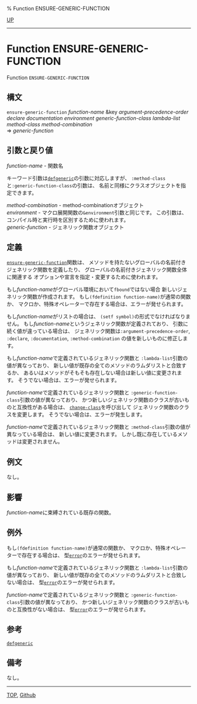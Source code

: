 % Function ENSURE-GENERIC-FUNCTION

[UP](7.7.html)  

---

# Function ENSURE-GENERIC-FUNCTION


Function `ENSURE-GENERIC-FUNCTION`


## 構文

`ensure-generic-function` *function-name*
&key *argument-precedence-order* *declare* *documentation*
*environment* *generic-function-class* *lambda-list*
*method-class* *method-combination*  
=> *generic-function*


## 引数と戻り値

*function-name* - 関数名

キーワード引数は[`defgeneric`](7.7.defgeneric.html)の引数に対応しますが、
`:method-class`と`:generic-function-class`の引数は、
名前と同様にクラスオブジェクトを指定できます。

*method-combination* - method-combinationオブジェクト  
*environment* - マクロ展開関数の`&environment`引数と同じです。
この引数は、コンパイル時と実行時を区別するために使われます。  
*generic-function* - ジェネリック関数オブジェクト


## 定義

[`ensure-generic-function`](7.7.ensure-generic-function.html)関数は、
メソッドを持たないグローバルの名前付きジェネリック関数を定義したり、
グローバルの名前付きジェネリック関数全体に関連する
オプションや宣言を指定・変更するために使われます。

もし*function-name*がグローバル環境において`fbound`ではない場合
新しいジェネリック関数が作成されます。
もし`(fdefinition function-name)`が通常の関数か、
マクロか、特殊オペレーターで存在する場合は、エラーが発せられます。

もし*function-name*がリストの場合は、
`(setf symbol)`の形式でなければなりません。
もし*function-name*というジェネリック関数が定義されており、
引数に続く値が違っている場合は、
ジェネリック関数は`:argument-precedence-order`, `:declare`,
`:documentation`, `:method-combination`
の値を新しいものに修正します。

もし*function-name*で定義されているジェネリック関数と
`:lambda-list`引数の値が異なっており、
新しい値が既存の全てのメソッドのラムダリストと合致するか、
あるいはメソッドがそもそも存在しない場合は新しい値に変更されます。
そうでない場合は、エラーが発せられます。

*function-name*で定義されているジェネリック関数と
`:generic-function-class`引数の値が異なっており、
かつ新しいジェネリック関数のクラスが古いものと互換性がある場合は、
[`change-class`](7.7.change-class.html)を呼び出して
ジェネリック関数のクラスを変更します。
そうでない場合は、エラーが発生します。

*function-name*で定義されているジェネリック関数と
`:method-class`引数の値が異なっている場合は、
新しい値に変更されます。
しかし既に存在しているメソッドは変更されません。


## 例文

なし。


## 影響

*function-name*に束縛されている既存の関数。


## 例外

もし`(fdefinition function-name)`が通常の関数か、
マクロか、特殊オペレーターで存在する場合は、
型[`error`](9.2.error-condition.html)のエラーが発せられます。

もし*function-name*で定義されているジェネリック関数と
`:lambda-list`引数の値が異なっており、
新しい値が既存の全てのメソッドのラムダリストと合致しない場合は、
型[`error`](9.2.error-condition.html)のエラーが発せられます。

*function-name*で定義されているジェネリック関数と
`:generic-function-class`引数の値が異なっており、
かつ新しいジェネリック関数のクラスが古いものと互換性がない場合は、
型[`error`](9.2.error-condition.html)のエラーが発せられます。


## 参考

[`defgeneric`](7.7.defgeneric.html)


## 備考

なし。


---
[TOP](index.html),  [Github](https://github.com/nptcl/npt-japanese)

